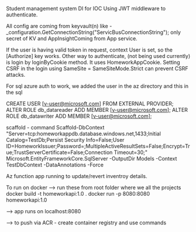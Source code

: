 Student management system DI for IOC Using JWT middleware to authenticate.

All config are coming from keyvault(n) like - _configuration.GetConnectionString("ServicBusConnectionString"); only secret of KV and AppInsightComing from App service.

If the user is having valid token in request, context User is set, so the [Authorize] key works. Other way to authenticate, (not being used currently) is login by loginByCookie method. It uses HomeworkAppCookie. Setting CSRF in the login using SameSite = SameSiteMode.Strict can prevent CSRF attacks.

For sql azure auth to work, we added the user in the az directory and this in the sql

CREATE USER [v-user@microsoft.com] FROM EXTERNAL PROVIDER; ALTER ROLE db_datareader ADD MEMBER [v-user@microsoft.com]; ALTER ROLE db_datawriter ADD MEMBER [v-user@microsoft.com];

scaffold - command Scaffold-DbContext "Server=tcp:homeworkappdb.database.windows.net,1433;Initial Catalog=TestDb;Persist Security Info=False;User ID=HomeworkIssuer;Password=;MultipleActiveResultSets=False;Encrypt=True;TrustServerCertificate=False;Connection Timeout=30;" Microsoft.EntityFrameworkCore.SqlServer -OutputDir Models -Context TestDbContext -DataAnnotations -Force

Az function app running to update/revert inventroy details.

To run on docker --> run these from root folder where we all the projects docker build -t homeworkapi:1.0 . docker run -p 8080:8080 homeworkapi:1.0

--> app runs on localhost:8080

--> to push via ACR - create container registry and use commands

